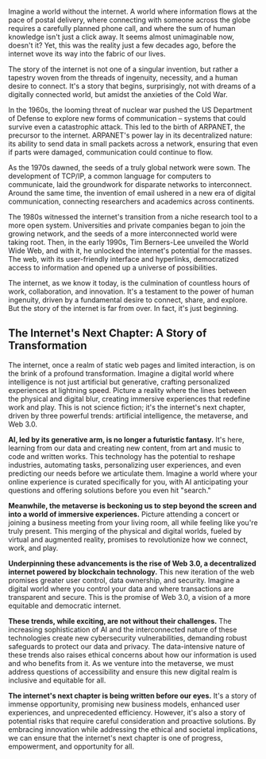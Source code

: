 Imagine a world without the internet.  A world where information flows at the pace of postal delivery, where connecting with someone across the globe requires a carefully planned phone call, and where the sum of human knowledge isn't just a click away. It seems almost unimaginable now, doesn't it? Yet, this was the reality just a few decades ago, before the internet wove its way into the fabric of our lives.

The story of the internet is not one of a singular invention, but rather a tapestry woven from the threads of ingenuity, necessity, and a human desire to connect. It's a story that begins, surprisingly, not with dreams of a digitally connected world, but amidst the anxieties of the Cold War. 

In the 1960s, the looming threat of nuclear war pushed the US Department of Defense to explore new forms of communication – systems that could survive even a catastrophic attack. This led to the birth of ARPANET, the precursor to the internet.  ARPANET's power lay in its decentralized nature: its ability to send data in small packets across a network, ensuring that even if parts were damaged, communication could continue to flow.

As the 1970s dawned, the seeds of a truly global network were sown.  The development of TCP/IP, a common language for computers to communicate, laid the groundwork for disparate networks to interconnect.  Around the same time, the invention of email ushered in a new era of digital communication, connecting researchers and academics across continents.

The 1980s witnessed the internet's transition from a niche research tool to a more open system.  Universities and private companies began to join the growing network, and the seeds of a more interconnected world were taking root.  Then, in the early 1990s, Tim Berners-Lee unveiled the World Wide Web, and with it, he unlocked the internet's potential for the masses.  The web, with its user-friendly interface and hyperlinks, democratized access to information and opened up a universe of possibilities.

The internet, as we know it today, is the culmination of countless hours of work, collaboration, and innovation. It's a testament to the power of human ingenuity, driven by a fundamental desire to connect, share, and explore. But the story of the internet is far from over. In fact, it's just beginning.

## The Internet's Next Chapter: A Story of Transformation

The internet, once a realm of static web pages and limited interaction, is on the brink of a profound transformation. Imagine a digital world where intelligence is not just artificial but generative, crafting personalized experiences at lightning speed. Picture a reality where the lines between the physical and digital blur, creating immersive experiences that redefine work and play. This is not science fiction; it's the internet's next chapter, driven by three powerful trends: artificial intelligence, the metaverse, and Web 3.0.

**AI, led by its generative arm, is no longer a futuristic fantasy.** It's here, learning from our data and creating new content, from art and music to code and written works. This technology has the potential to reshape industries, automating tasks, personalizing user experiences, and even predicting our needs before we articulate them. Imagine a world where your online experience is curated specifically for you, with AI anticipating your questions and offering solutions before you even hit "search."

**Meanwhile, the metaverse is beckoning us to step beyond the screen and into a world of immersive experiences.** Picture attending a concert or joining a business meeting from your living room, all while feeling like you're truly present. This merging of the physical and digital worlds, fueled by virtual and augmented reality, promises to revolutionize how we connect, work, and play.  

**Underpinning these advancements is the rise of Web 3.0, a decentralized internet powered by blockchain technology.** This new iteration of the web promises greater user control, data ownership, and security. Imagine a digital world where you control your data and where transactions are transparent and secure. This is the promise of Web 3.0, a vision of a more equitable and democratic internet.

**These trends, while exciting, are not without their challenges.**  The increasing sophistication of AI and the interconnected nature of these technologies create new cybersecurity vulnerabilities, demanding robust safeguards to protect our data and privacy. The data-intensive nature of these trends also raises ethical concerns about how our information is used and who benefits from it. As we venture into the metaverse, we must address questions of accessibility and ensure this new digital realm is inclusive and equitable for all.

**The internet's next chapter is being written before our eyes.** It's a story of immense opportunity, promising new business models, enhanced user experiences, and unprecedented efficiency.  However, it's also a story of potential risks that require careful consideration and proactive solutions. By embracing innovation while addressing the ethical and societal implications, we can ensure that the internet's next chapter is one of progress, empowerment, and opportunity for all.